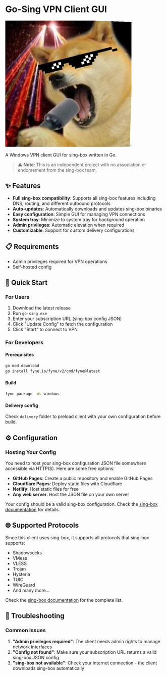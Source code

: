 # Go-Sing VPN Client GUI

![Icon](Icon.png)

A Windows VPN client GUI for sing-box written in Go. 

> **⚠️ Note**: This is an independent project with no association or endorsement from the sing-box team.

## ✨ Features

- **Full sing-box compatibility**: Supports all sing-box features including DNS, routing, and different outbound protocols
- **Auto-updates**: Automatically downloads and updates sing-box binaries
- **Easy configuration**: Simple GUI for managing VPN connections
- **System tray**: Minimize to system tray for background operation
- **Admin privileges**: Automatic elevation when required
- **Customizable**: Support for custom delivery configurations

## 📋 Requirements

- Admin privileges required for VPN operations
- Self-hosted config

## 🚀 Quick Start

### For Users

1. Download the latest release
2. Run `go-sing.exe`
3. Enter your subscription URL (sing-box config JSON)
4. Click "Update Config" to fetch the configuration
5. Click "Start" to connect to VPN

### For Developers

#### Prerequisites

```bash
go mod download
go install fyne.io/fyne/v2/cmd/fyne@latest
```

#### Build

```bash
fyne package -os windows
```

####  Delivery config
Check `delivery` folder to preload client with your own configuration before build.

## ⚙️ Configuration

###  Hosting Your Config

You need to host your sing-box configuration JSON file somewhere accessible via HTTP(S). Here are some free options:

- **GitHub Pages**: Create a public repository and enable GitHub Pages
- **Cloudflare Pages**: Deploy static files with Cloudflare
- **Netlify**: Host static files for free
- **Any web server**: Host the JSON file on your own server

Your config should be a valid sing-box configuration. Check the [sing-box documentation](https://sing-box.sagernet.org/) for details.

## 🌐 Supported Protocols

Since this client uses sing-box, it supports all protocols that sing-box supports:

- Shadowsocks
- VMess
- VLESS
- Trojan
- Hysteria
- TUIC
- WireGuard
- And many more...

Check the [sing-box documentation](https://sing-box.sagernet.org/configuration/outbound/) for the complete list.

## 🔧 Troubleshooting

###  Common Issues

1. **"Admin privileges required"**: The client needs admin rights to manage network interfaces
2. **"Config not found"**: Make sure your subscription URL returns a valid sing-box JSON config
3. **"sing-box not available"**: Check your internet connection - the client downloads sing-box automatically
